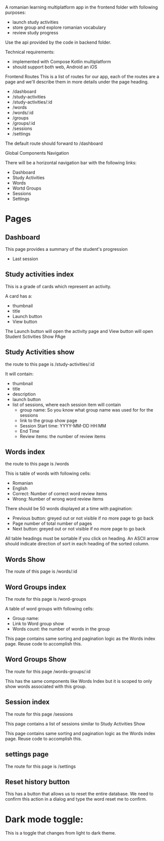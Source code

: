 A romanian learning multiplatform app in the frontend folder with following purposes:
- launch study activities
- store group and explore romanian vocabulary
- review study progress 

Use the api provided by the code in backend folder.

Technical requirements:
- implemented with Compose Kotlin multiplatform
- should support both web, Android an iOS

Frontend Routes
This is a list of routes for our app, each of the routes are a page and we'll describe them in more details under the page heading.
- /dashboard
- /study-activities
- /study-activities/:id
- /words
- /words/:id
- /groups
- /groups/:id
- /sessions
- /settings

The default route should forward to /dashboard

Global Components
Navigation

There will be a horizontal navigation bar with the following links:
- Dashboard
- Study Activities
- Words
- Wortd Groups
- Sessions
- Settings

# Pages

## Dashboard

This page provides a summary of the student's progression

- Last session

## Study activities index

This is a grade of cards which represent an activity.

A card has a: 
- thumbnail
- title
- Launch button
- View button

The Launch button will open the activity page and View button will open Student Sctivities Show PAge

## Study Activities show

the route to this page is /study-activities/:id

It will contain:
- thumbnail
- title
- description
- launch button
- list of sessions, where each session item will contain
    * group name: So you know what group name was used for for the sessions
    * link to the group show page
    * Session Start time: YYYY-MM-DD HH:MM
    * End Time
    * Review items: the number of review items

## Words index

the route to this page is /words

This is table of words with following cells:
- Romanian
- English
- Correct: Number of correct word review items
- Wrong: Number of wrong word review items

There should be 50 words displayed at a time with pagination:
- Previous button: greyed out or not visible if no more page to go back
- Page number of total number of pages
- Next button: greyed out or not visible if no more page to go back

All table headings must be sortable if you click on heading. An ASCII arrow should indicate direction of sort in each heading of the sorted column.

## Words Show

The route of this page is /words/:id

## Word Groups index

The route for this page is /word-groups

A table of word groups with following cells:
- Group name: 
- Link to Word group show
- Words count: the number of words in the group

This page contains same sorting and pagination logic as the Words index page. Reuse code to accomplish this.

## Word Groups Show

The route for this page /words-groups/:id

This has the same components like Words Index but it is scoped to only show words associated with this group.

## Session index

The route for this page /sessions

This page contains a list of sessions similar to Study Activities Show

This page contains same sorting and pagination logic as the Words index page. Reuse code to accomplish this.

## settings page

The route for this page is /settings

## Reset history button

This has a button that allows us to reset the entire database. We need to confirm this action in a dialog and type the word reset me to confirm.

# Dark mode toggle:

This is a toggle that changes from light to dark theme.